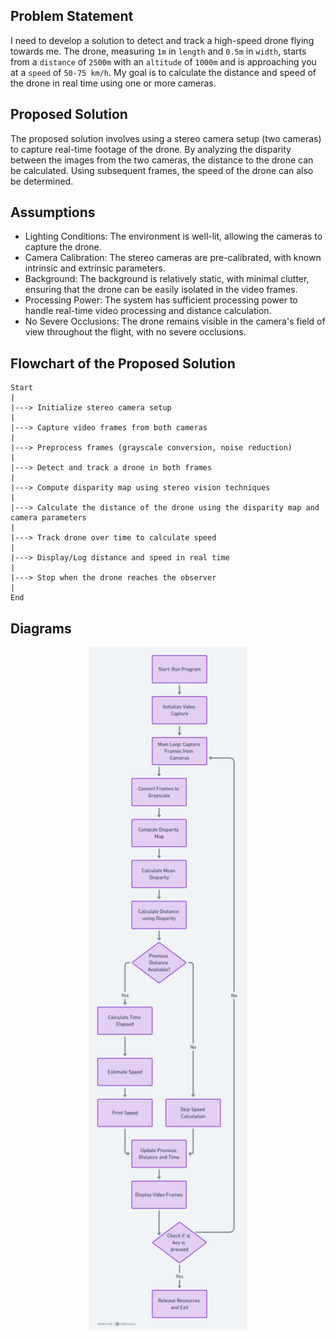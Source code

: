 ## Problem Statement
I need to develop a solution to detect and track a high-speed drone flying towards me. The drone, measuring `1m` in `length` and `0.5m` in `width`, starts from a `distance` of `2500m` with an `altitude` of `1000m` and is approaching you at a `speed` of `50-75 km/h`. My goal is to calculate the distance and speed of the drone in real time using one or more cameras.

## Proposed Solution
The proposed solution involves using a stereo camera setup (two cameras) to capture real-time footage of the drone. 
By analyzing the disparity between the images from the two cameras, the distance to the drone can be calculated. 
Using subsequent frames, the speed of the drone can also be determined. 


## Assumptions 

- Lighting Conditions: The environment is well-lit, allowing the cameras to capture the drone.
- Camera Calibration: The stereo cameras are pre-calibrated, with known intrinsic and extrinsic parameters.
- Background: The background is relatively static, with minimal clutter, ensuring that the drone can be easily isolated in the video frames.
- Processing Power: The system has sufficient processing power to handle real-time video processing and distance calculation.
- No Severe Occlusions: The drone remains visible in the camera's field of view throughout the flight, with no severe occlusions.

## Flowchart of the Proposed Solution
```
Start
|
|---> Initialize stereo camera setup
|
|---> Capture video frames from both cameras
|
|---> Preprocess frames (grayscale conversion, noise reduction)
|
|---> Detect and track a drone in both frames
|
|---> Compute disparity map using stereo vision techniques
|
|---> Calculate the distance of the drone using the disparity map and camera parameters
|
|---> Track drone over time to calculate speed
|
|---> Display/Log distance and speed in real time
|
|---> Stop when the drone reaches the observer
|
End
```

## Diagrams

<p style="text-align: center;">
    <img src="https://github.com/Demon-2-Angel/Drone-Tracking/blob/main/FlowChart/Drone%20Tracking%20Program%20Flow.png" alt="Drone Tracking Program Flow" style="width: 600px; height: 20px; max-width: 50%; height: auto;">
</p>

